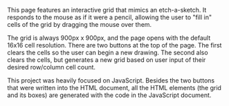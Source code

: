 This page features an interactive grid that mimics an etch-a-sketch. It responds to the mouse as if it were a pencil, allowing the user to "fill in" cells of the grid by dragging the mouse over them. 

The grid is always 900px x 900px, and the page opens with the default 16x16 cell resolution.
There are two buttons at the top of the page. The first clears the cells so the user can begin a new drawing. The second also clears the cells, but generates a new grid based on user input of their desired row/column cell count.

This project was heavily focused on JavaScript. Besides the two buttons that were written into the HTML document, all the HTML elements (the grid and its boxes) are generated with the code in the JavaScript document.